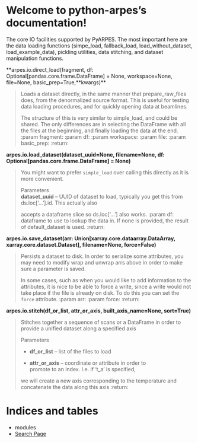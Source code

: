 Welcome to python-arpes’s documentation!
========================================

The core IO facilities supported by PyARPES. The most important here are
the data loading functions (simpe\_load, fallback\_load,
load\_without\_dataset, load\_example\_data), pickling utilities, data
stitching, and dataset manipulation functions.

**arpes.io.direct\_load(fragment, df:
Optional\[pandas.core.frame.DataFrame\] = None, workspace=None,
file=None, basic\_prep=True,**kwargs)\*\*

> Loads a dataset directly, in the same manner that prepare\_raw\_files
> does, from the denormalized source format. This is useful for testing
> data loading procedures, and for quickly opening data at beamlines.
>
> The structure of this is very similar to simple\_load, and could be
> shared. The only differences are in selecting the DataFrame with all
> the files at the beginning, and finally loading the data at the end.
> :param fragment: :param df: :param workspace: :param file: :param
> basic\_prep: :return:

**arpes.io.load\_dataset(dataset\_uuid=None, filename=None, df:
Optional\[pandas.core.frame.DataFrame\] = None)**

> You might want to prefer `simple_load` over calling this directly as
> it is more convenient.
>
> Parameters  
> **dataset\_uuid** – UUID of dataset to load, typically you get this
> from ds.loc\[‘…’\].id. This actually also
>
> accepts a dataframe slice so ds.loc\[‘…’\] also works. :param df:
> dataframe to use to lookup the data in. If none is provided, the
> result of default\_dataset is used. :return:

**arpes.io.save\_dataset(arr: Union\[xarray.core.dataarray.DataArray,
xarray.core.dataset.Dataset\], filename=None, force=False)**

> Persists a dataset to disk. In order to serialize some attributes, you
> may need to modify wrap and unwrap arrs above in order to make sure a
> parameter is saved.
>
> In some cases, such as when you would like to add information to the
> attributes, it is nice to be able to force a write, since a write
> would not take place if the file is already on disk. To do this you
> can set the `force` attribute. :param arr: :param force: :return:

**arpes.io.stitch(df\_or\_list, attr\_or\_axis, built\_axis\_name=None,
sort=True)**

> Stitches together a sequence of scans or a DataFrame in order to
> provide a unified dataset along a specified axis
>
> Parameters  
> -   **df\_or\_list** – list of the files to load
>
> -   **attr\_or\_axis** – coordinate or attribute in order to  
>     promote to an index. I.e. if ‘t\_a’ is specified,
>
> we will create a new axis corresponding to the temperature and
> concatenate the data along this axis :return:

Indices and tables
==================

-   modules
-   [Search Page](search)
